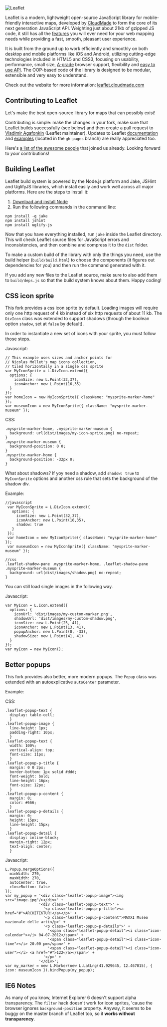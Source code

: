 <img src="http://leaflet.cloudmade.com/docs/images/logo.png" alt="Leaflet" />

Leaflet is a modern, lightweight open-source JavaScript library for mobile-friendly interactive maps, developed by [CloudMade](http://cloudmade.com) to form the core of its next generation JavaScript API. Weighting just about 21kb of gzipped JS code, it still has all the [features](http://leaflet.cloudmade.com/features.html) you will ever need for your web mapping needs while providing a fast, smooth, pleasant user experience.

It is built from the ground up to work efficiently and smoothly on both desktop and mobile platforms like iOS and Android, utilizing cutting-edge technologies included in HTML5 and CSS3, focusing on usability, performance, small size, [A-grade](http://developer.yahoo.com/yui/articles/gbs/) browser support, flexibility and [easy to use API](http://leaflet.cloudmade.com/reference.html). The OOP-based code of the library is designed to be modular, extensible and very easy to understand.

Check out the website for more information: [leaflet.cloudmade.com](http://leaflet.cloudmade.com)

## Contributing to Leaflet
Let's make the best open-source library for maps that can possibly exist!

Contributing is simple: make the changes in your fork, make sure that Leaflet builds successfully (see below) and then create a pull request to [Vladimir Agafonkin](http://github.com/mourner) (Leaflet maintainer). Updates to Leaflet [documentation](http://leaflet.cloudmade.com/reference.html) and [examples](http://leaflet.cloudmade.com/examples.html) (located in the `gh-pages` branch) are really appreciated too.

Here's [a list of the awesome people](http://github.com/CloudMade/Leaflet/contributors) that joined us already. Looking forward to _your_ contributions!

## Building Leaflet
Leaflet build system is powered by the Node.js platform and Jake, JSHint and UglifyJS libraries, which install easily and work well across all major platforms. Here are the steps to install it:

 1. [Download and install Node](http://nodejs.org)
 2. Run the following commands in the command line:

 ```
 npm install -g jake
 npm install jshint
 npm install uglify-js
 ```

Now that you have everything installed, run `jake` inside the Leaflet directory. This will check Leaflet source files for JavaScript errors and inconsistencies, and then combine and compress it to the `dist` folder.

To make a custom build of the library with only the things you need, use the build helper (`build/build.html`) to choose the components (it figures out dependencies for you) and then run the command generated with it.

If you add any new files to the Leaflet source, make sure to also add them to `build/deps.js` so that the build system knows about them. Happy coding!

## CSS icon sprite
This fork provides a css icon sprite by default. Loading images will require only one http request of 4 kb instead of six http requests of about 11 kb.
The ```DivIcon``` class was extended to support shadows (through the boolean option ```shadow```, set at ```false``` by default).

In order to instantiate a new set of icons with your sprite, you must follow those steps.

Javascript:
 ```
 // This example uses sizes and anchor points for
 // Nicolas Mollet's map icons collection,
 // tiled horizontally in a single css sprite
 var MyIconSprite = L.DivIcon.extend({
   options: {
     iconSize: new L.Point(32,37),
     iconAnchor: new L.Point(16,35)
   }
 });
 var homeIcon = new MyIconSprite({ className: "mysprite-marker-home" });
 var museumIcon = new MyIconSprite({ className: "mysprite-marker-museum" });
 ```

CSS:
 ```
 .mysprite-marker-home, .mysprite-marker-museum {
   background: url(dist/images/my-icon-sprite.png) no-repeat;
 }
 .mysprite-marker-museum {
   background-position: 0 0;
 }
 .mysprite-marker-home {
   background-position: -32px 0;
 }
 ```

What about shadows? If yoy need a shadow, add ```shadow: true``` to ```MyIconSprite``` options and another css rule that sets the background of the shadow div.

Example:
 ```
 //javascript
  var MyIconSprite = L.DivIcon.extend({
    options: {
      iconSize: new L.Point(32,37),
      iconAnchor: new L.Point(16,35),
      shadow: true
    }
  });
  var homeIcon = new MyIconSprite({ className: "mysprite-marker-home" });
  var museumIcon = new MyIconSprite({ className: "mysprite-marker-museum" });

 //css
 .leaflet-shadow-pane .mysprite-marker-home, .leaflet-shadow-pane .mysprite-marker-museum {
   background: url(dist/images/shadow.png) no-repeat;
 }
 ```

You can still load single images in the following way.

Javascript:
 ```
 var MyIcon = L.Icon.extend({
   options: {
     iconUrl: 'dist/images/my-custom-marker.png',
     shadowUrl: 'dist/images/my-custom-shadow.png',
     iconSize: new L.Point(25, 41),
     iconAnchor: new L.Point(13, 41),
     popupAnchor: new L.Point(0, -33),
     shadowSize: new L.Point(41, 41)
   }
 });
 var myIcon = new MyIcon();
 ```

## Better popups
This fork provides also better, more modern popups. The ```Popup``` class was extended with an autoexplicative ```autoCenter``` parameter.

Example:
<img src="http://lh3.googleusercontent.com/IWZy3OSvqcukCeNEXs6i5MVqBXCYX-snvYar7m8aJD_sT0N2LO4_VyVYW08egdbWV81tW-jCxNo" alt="" />

CSS:
```
.leaflet-popup-text {
  display: table-cell;
  }
.leaflet-popup-image {
  line-height: 1px;
  padding-right: 10px;
  }
.leaflet-popup-text {
  width: 100%;
  vertical-align: top;
  font-size: 11px;
  }
.leaflet-popup-p-title {
  margin: 0 0 2px;
  border-bottom: 1px solid #ddd;
  font-weight: bold;
  line-height: 16px;
  font-size: 12px;
  }
.leaflet-popup-p-content {
  margin: 0;
  color: #666;
  }
.leaflet-popup-p-details {
  margin: 0;
  height: 15px;
  line-height: 15px;
  }
.leaflet-popup-detail {
  display: inline-block;
  margin-right: 12px;
  text-align: center;
  }
```

Javascript:
```
L.Popup.mergeOptions({
  minWidth: 270,
  maxWidth: 270,
  autoCenter: true,
  closeButton: false
});
var my_popup = '<div class="leaflet-popup-image"><img src="image.jpg"/></div>' +
               '<div class="leaflet-popup-text">' +
                 '<p class="leaflet-popup-p-title"><a href="#">ARCHITEKTUR!</a></p>' +
                 '<p class="leaflet-popup-p-content">MAXXI Museo nazionale delle arti</p>' +
                 '<p class="leaflet-popup-p-details">' +
                   '<span class="leaflet-popup-detail"><i class="icon-calendar"></i> 04-07-2012</span>' +
                   '<span class="leaflet-popup-detail"><i class="icon-time"></i> 20.00 pm</span>' +
                   '<span class="leaflet-popup-detail"><i class="icon-user"></i> <a href="#">122</a></span>' +
                 '</p>' +
               '</div>';
var my_marker = new L.Marker(new L.LatLng(41.929645, 12.467015), { icon: museumIcon }).bindPopup(my_popup);
```


## IE6 Notes
As many of you know, Internet Explorer 6 doesn't support alpha transparency. The ```filter``` hack doesn't work for icon sprites, 'cause the browser ignores ```background-position``` property.
Anyway, it seems to be buggy on the master branch of Leaflet too, so it **works without transparency**.
